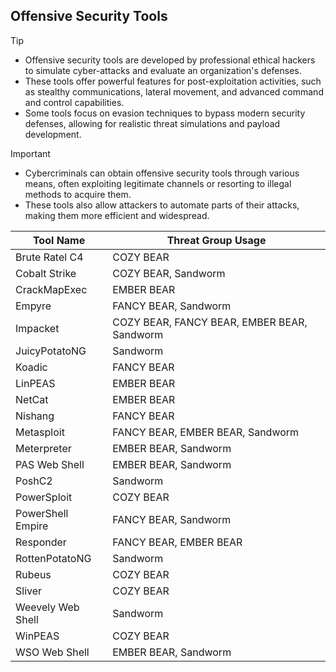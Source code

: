 ## Offensive Security Tools

> [!TIP]
> - Offensive security tools are developed by professional ethical hackers to simulate cyber-attacks and evaluate an organization's defenses.
> - These tools offer powerful features for post-exploitation activities, such as stealthy communications, lateral movement, and advanced command and control capabilities.
> - Some tools focus on evasion techniques to bypass modern security defenses, allowing for realistic threat simulations and payload development. 

> [!IMPORTANT]
> - Cybercriminals can obtain offensive security tools through various means, often exploiting legitimate channels or resorting to illegal methods to acquire them.
> - These tools also allow attackers to automate parts of their attacks, making them more efficient and widespread.

| Tool Name | Threat Group Usage |
|---|---|
| Brute Ratel C4 | COZY BEAR |
| Cobalt Strike | COZY BEAR, Sandworm |
| CrackMapExec | EMBER BEAR |
| Empyre | FANCY BEAR, Sandworm |
| Impacket | COZY BEAR, FANCY BEAR, EMBER BEAR, Sandworm |
| JuicyPotatoNG | Sandworm |
| Koadic | FANCY BEAR |
| LinPEAS | EMBER BEAR |
| NetCat | EMBER BEAR |
| Nishang | FANCY BEAR |
| Metasploit | FANCY BEAR, EMBER BEAR, Sandworm |
| Meterpreter | EMBER BEAR, Sandworm |
| PAS Web Shell | EMBER BEAR, Sandworm |
| PoshC2 | Sandworm |
| PowerSploit | COZY BEAR |
| PowerShell Empire | FANCY BEAR, Sandworm |
| Responder | FANCY BEAR, EMBER BEAR |
| RottenPotatoNG | Sandworm |
| Rubeus | COZY BEAR |
| Sliver | COZY BEAR |
| Weevely Web Shell | Sandworm |
| WinPEAS | COZY BEAR |
| WSO Web Shell | EMBER BEAR, Sandworm |
